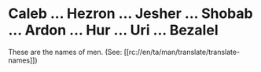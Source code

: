 # Caleb ... Hezron ... Jesher ... Shobab ... Ardon ... Hur ... Uri ... Bezalel

These are the names of men. (See: [[rc://en/ta/man/translate/translate-names]])

